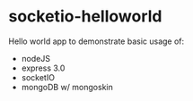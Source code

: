 socketio-helloworld
===================

Hello world app to demonstrate basic usage of:

* nodeJS
* express 3.0
* socketIO
* mongoDB w/ mongoskin